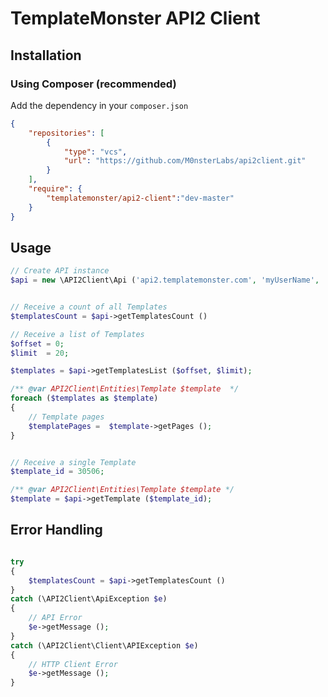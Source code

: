 TemplateMonster API2 Client
===========================

Installation
------------

### Using Composer (recommended)

Add the dependency in  your `composer.json`

``` json
{
    "repositories": [
        {
            "type": "vcs",
            "url": "https://github.com/M0nsterLabs/api2client.git"
        }
    ],
    "require": {
        "templatemonster/api2-client":"dev-master"
    }
}

```
Usage
-----

```php
// Create API instance
$api = new \API2Client\Api ('api2.templatemonster.com', 'myUserName', 'myUserToken');


// Receive a count of all Templates
$templatesCount = $api->getTemplatesCount ()

// Receive a list of Templates
$offset = 0;
$limit  = 20;

$templates = $api->getTemplatesList ($offset, $limit);

/** @var API2Client\Entities\Template $template  */
foreach ($templates as $template)
{
    // Template pages
    $templatePages =  $template->getPages ();
}


// Receive a single Template
$template_id = 30506;

/** @var API2Client\Entities\Template $template */
$template = $api->getTemplate ($template_id);


```
Error Handling
--------------

``` php

try
{
    $templatesCount = $api->getTemplatesCount ()
}
catch (\API2Client\ApiException $e)
{
    // API Error
    $e->getMessage ();
}
catch (\API2Client\Client\APIException $e)
{
    // HTTP Client Error
    $e->getMessage ();
}

```
